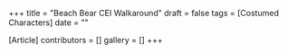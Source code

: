 +++
title = "Beach Bear CEI Walkaround"
draft = false
tags = [Costumed Characters]
date = ""

[Article]
contributors = []
gallery = []
+++